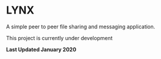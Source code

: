 # LYNX 
A simple peer to peer file sharing and messaging application. 

This project is currently under development 

**Last Updated January 2020**